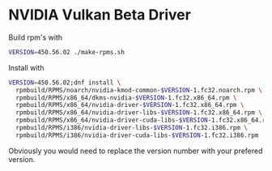# NVIDIA Vulkan Beta Driver

Build rpm's with

```bash
VERSION=450.56.02 ./make-rpms.sh
```

Install with

```bash
VERSION=450.56.02;dnf install \
  rpmbuild/RPMS/noarch/nvidia-kmod-common-$VERSION-1.fc32.noarch.rpm \
  rpmbuild/RPMS/x86_64/dkms-nvidia-$VERSION-1.fc32.x86_64.rpm \
  rpmbuild/RPMS/x86_64/nvidia-driver-$VERSION-1.fc32.x86_64.rpm \
  rpmbuild/RPMS/x86_64/nvidia-driver-libs-$VERSION-1.fc32.x86_64.rpm \
  rpmbuild/RPMS/x86_64/nvidia-driver-cuda-libs-$VERSION-1.fc32.x86_64.rpm \
  rpmbuild/RPMS/i386/nvidia-driver-libs-$VERSION-1.fc32.i386.rpm \
  rpmbuild/RPMS/i386/nvidia-driver-cuda-libs-$VERSION-1.fc32.i386.rpm
```

Obviously you would need to replace the version number with your prefered version.
